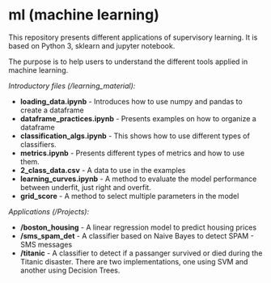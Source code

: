 # ml (machine learning)

This repository presents different applications of supervisory learning. It is based on Python 3, sklearn and jupyter notebook. 

The purpose is to help users to understand the different tools applied in machine learning. 

_Introductory files (/learning_material):_
* __loading_data.ipynb__ - Introduces how to use numpy and pandas to create a dataframe
* __dataframe_practices.ipynb__ - Presents examples on how to organize a dataframe
* __classification_algs.ipynb__ - This shows how to use different types of classifiers.
* __metrics.ipynb__ - Presents different types of metrics and how to use them.
* __2_class_data.csv__ - A data to use in the examples
* __learning_curves.ipynb__ - A method to evaluate the model performance between underfit, just right and overfit.
* __grid_score__ - A method to select multiple parameters in the model

_Applications (/Projects):_
* __/boston_housing__ - A linear regression model to predict housing prices
* __/sms_spam_det__ - A classifier based on Naive Bayes to detect SPAM - SMS messages
* __/titanic__ - A classifier to detect if a passanger survived or died during the Titanic disaster. There are two implementations, one using SVM and another using Decision Trees.
